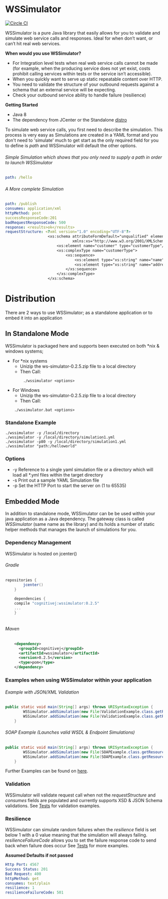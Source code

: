 # WSSimulator
 
 [![Circle CI](https://circleci.com/gh/CognitiveJ/wssimulator.png?style=badge)](https://circleci.com/gh/CognitiveJ/wssimulator)
 
WSSimulator is a pure Java library that easily allows for you to validate and simulate web service calls and responses. Ideal for when don’t want, or can’t hit real web services.

 
 
 **When would you use WSSimulator?**

 
 *	For Integration level tests when real web service calls cannot be made (for example, when the producing service does not yet exist, costs prohibit calling services within tests or the service isn’t accessible).
 *	When you quickly want to serve up static repeatable content over HTTP.
 *  You need to validate the structure of your outbound requests against a schema that an external service will be expecting.
 *  Check your outbound service ability to handle failure (resilience) 
 
 

**Getting Started**

*   Java 8
*   The dependency from JCenter or the Standalone [distro](https://github.com/CognitiveJ/wssimulator/releases/download/0.2.5/wssimulator-0.2.5.zip "Download Standalone Version")


To simulate web service calls, you first need to describe the simulation. This process is very easy as Simulations are created in a YAML format and you don't need to 'simulate' much to get start as the only required field for you to define is _path_ and WSSimulator will default the other options.

###### Simple Simulation which shows that you only need to supply a path in order to launch WSSimulator
```yaml
path: /hello
```

###### A More complete Simulation
```yaml
path: /publish
consumes: application/xml
httpMethod: post
successResponseCode:201
badRequestResponseCode: 500
response: <results>ok</results>
requestStructure: <?xml version="1.0" encoding="UTF-8"?>
                   <xs:schema attributeFormDefault="unqualified" elementFormDefault="qualified"
                              xmlns:xs="http://www.w3.org/2001/XMLSchema">
                       <xs:element name="customer" type="customerType"/>
                       <xs:complexType name="customerType">
                           <xs:sequence>
                               <xs:element type="xs:string" name="name"/>
                               <xs:element type="xs:string" name="address"/>
                           </xs:sequence>
                       </xs:complexType>
                   </xs:schema>
```


# Distribution
There are 2 ways to use WSSimulator; as a standalone application or to embed it into an application 

## In Standalone Mode
WSSimulator is packaged here and supports been executed on both *nix & windows systems;

*	For *nix systems
    -	Unizip the ws-simulator-0.2.5.zip file to a local directory
    -	Then Call: 

```shell 
        ./wssimulator <options>
```

*	For Windows
    -	Unizip the ws-simulator-0.2.5.zip file to a local directory
    -	Then Call: 
```shell 
    ./wssimulator.bat <options>
```

### Standalone Example
```shell
./wssimulator -y /local/directory
./wssimulator -y /local/directory/simulation1.yml
./wssimulator -p80 -y /local/directory/simulation1.yml
./wssimulator "path:/helloworld"
```
### Options

* -y Reference to a single yaml simulation file or a directory which will load all *.yml files within the target directory
* -s Print out a sample YAML Simulation file
* -p Set the HTTP Port to start the server on (1 to 65535)


## Embedded Mode
In addition to standalone mode, WSSimulator can be be used within your java application as a Java dependency. The gateway class is called _WSSimulator_ (same name as the library) and its holds a number of static helper methods that manages the launch of simulations for you. 

### Dependency Management

WSSimulator is hosted on jcenter() 

###### Gradle
```groovy
repositories {
        jcenter()
    }
    
    dependencies {
    compile "cognitivej:wssimulator:0.2.5"
    ...
    }
    
```

###### Maven
```xml
    <dependency>
      <groupId>cognitivej</groupId>
      <artifactId>wssimulator</artifactId>
      <version>0.2.5</version>
      <type>pom</type>
    </dependency>
```

### Examples when using WSSimulator within your application

######  Example with JSON/XML Validation
```java
public static void main(String[] args) throws URISyntaxException {
        WSSimulator.addSimulation(new File(ValidationExample.class.getResource("/json/json1.yml").toURI()));
        WSSimulator.addSimulation(new File(ValidationExample.class.getResource("/xml/xmlValidationExample.yml").toURI()));
    }
```
 
###### SOAP Example (Launches valid WSDL & Endpoint Simulations) 
```java
public static void main(String[] args) throws URISyntaxException {
        WSSimulator.addSimulation(new File(SOAPExample.class.getResource("/soap/wsdl.yml").toURI()));
        WSSimulator.addSimulation(new File(SOAPExample.class.getResource("/soap/endpoint.yml").toURI()));
    }
```

Further Examples can be found on [here](https://github.com/CognitiveJ/wssimulator/tree/master/src/test/groovy/wssimulator "Tests").

### Validation

WSSimulator will validate request call when not the _requestStructure_ and _consumes_ fields are populated and currently supports XSD & JSON Schema validations. 
See [Tests](https://github.com/CognitiveJ/wssimulator/tree/master/src/test/groovy/wssimulator "Tests") for validation examples.


### Resilience

WSSimulator can simulate random failures when the _resilience_ field is set below 1 with a 0 value meaning that the simulation will always failing. _resilienceFailureCode_ allows you to set the failure response code to send back when failure does occur
See [Tests](https://github.com/CognitiveJ/wssimulator/tree/master/src/test/groovy/wssimulator "Tests") for more examples.


**Assumed Defaults if not passed**

```yaml
Http Port: 4567
Success Status: 201
Bad Request: 400
httpMethod: get
consumes: text/plain
resilience: 1
resilienceFailureCode: 501
```


